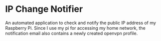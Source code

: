 # IP Change Notifier

An automated application to check and notify the public IP address of my Raspberry Pi. Since I use my pi for accessing my home network, the notification email also contains a newly created openvpn profile.
